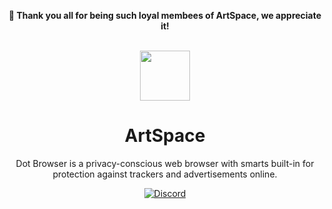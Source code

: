 <div align="center">

<strong>🤝 Thank you all for being such loyal membees of ArtSpace, we appreciate it!</strong></br></br>

  

<img src="https://firebasestorage.googleapis.com/v0/b/artshare-app.appspot.com/o/MainIcon.jpg?alt=media&token=f34ce7ce-d045-4097-af0a-b27e8fea1dd5" height="80" length="80">

# ArtSpace

Dot Browser is a privacy-conscious web browser with smarts built-in for protection against trackers and advertisements online.

[![Discord](https://discord.com/api/guilds/891651964201480252/widget.png?style=shield)](https://discord.gg/j3WcghBBhr)

